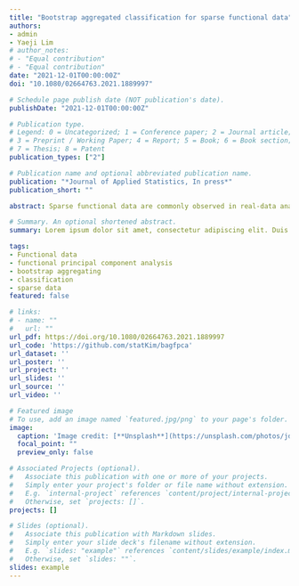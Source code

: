 ```yaml
---
title: "Bootstrap aggregated classification for sparse functional data"
authors:
- admin
- Yaeji Lim
# author_notes:
# - "Equal contribution"
# - "Equal contribution"
date: "2021-12-01T00:00:00Z"
doi: "10.1080/02664763.2021.1889997"

# Schedule page publish date (NOT publication's date).
publishDate: "2021-12-01T00:00:00Z"

# Publication type.
# Legend: 0 = Uncategorized; 1 = Conference paper; 2 = Journal article;
# 3 = Preprint / Working Paper; 4 = Report; 5 = Book; 6 = Book section;
# 7 = Thesis; 8 = Patent
publication_types: ["2"]

# Publication name and optional abbreviated publication name.
publication: "*Journal of Applied Statistics, In press*"
publication_short: ""

abstract: Sparse functional data are commonly observed in real-data analyzes. For such data, we propose a new classification method based on functional principal component analysis (FPCA) and bootstrap aggregating. Bootstrap aggregating is believed to improve the single classifier. In this paper, we apply this belief to an FPCA based clas- sification, and compare the classification performance with that of the single classifiers. The simulation results show that the proposed method performs better than the conventional single classifiers. We then conduct two real-data analyzes.

# Summary. An optional shortened abstract.
summary: Lorem ipsum dolor sit amet, consectetur adipiscing elit. Duis posuere tellus ac convallis placerat. Proin tincidunt magna sed ex sollicitudin condimentum.

tags:
- Functional data
- functional principal component analysis
- bootstrap aggregating
- classification
- sparse data
featured: false

# links:
# - name: ""
#   url: ""
url_pdf: https://doi.org/10.1080/02664763.2021.1889997
url_code: 'https://github.com/statKim/bagfpca'
url_dataset: ''
url_poster: ''
url_project: ''
url_slides: ''
url_source: ''
url_video: ''

# Featured image
# To use, add an image named `featured.jpg/png` to your page's folder. 
image:
  caption: 'Image credit: [**Unsplash**](https://unsplash.com/photos/jdD8gXaTZsc)'
  focal_point: ""
  preview_only: false

# Associated Projects (optional).
#   Associate this publication with one or more of your projects.
#   Simply enter your project's folder or file name without extension.
#   E.g. `internal-project` references `content/project/internal-project/index.md`.
#   Otherwise, set `projects: []`.
projects: []

# Slides (optional).
#   Associate this publication with Markdown slides.
#   Simply enter your slide deck's filename without extension.
#   E.g. `slides: "example"` references `content/slides/example/index.md`.
#   Otherwise, set `slides: ""`.
slides: example
---
```


<!--
{{% callout note %}}
Click the *Cite* button above to demo the feature to enable visitors to import publication metadata into their reference management software.
{{% /callout %}}

{{% callout note %}}
Create your slides in Markdown - click the *Slides* button to check out the example.
{{% /callout %}}

Supplementary notes can be added here, including [code, math, and images](https://wowchemy.com/docs/writing-markdown-latex/).
-->
